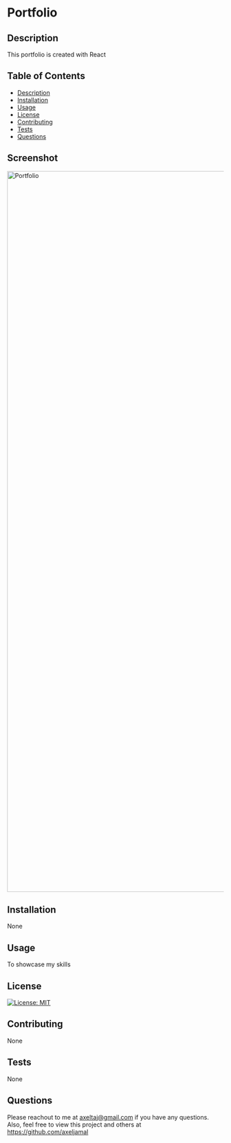 
  # Portfolio
  
  ## Description
  This portfolio is created with React
  
  
  ## Table of Contents
  
  * [Description](#description)
  * [Installation](#installation)
  * [Usage](#usage)
  * [License](#license)
  * [Contributing](#contributing)
  * [Tests](#tests)
  * [Questions](#questions)
  
  
  ## Screenshot
  <img width="1678" alt="Portfolio" src="https://user-images.githubusercontent.com/119621308/225804929-970ead3c-b293-47a2-8503-60de8f2aeeb1.png">

  
  
  ## Installation
  None
  
  
  ## Usage
  To showcase my skills

  ## License
  [![License: MIT](https://img.shields.io/badge/License-MIT-yellow.svg)](https://opensource.org/licenses/MIT)
  
  ## Contributing
  None
  
  ## Tests
  None
  
  ## Questions
  Please reachout to me at axeltaj@gmail.com if you have any questions.
  Also, feel free to view this project and others at https://github.com/axeljamal

